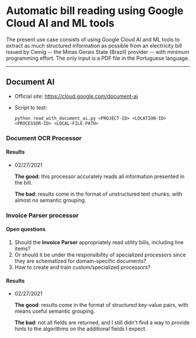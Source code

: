 # Automatic bill reading using Google Cloud AI and ML tools

The present use case consists of using Google Cloud AI and ML tools to extract as much structured
information as possible from an electricity bill issued by Cemig -- the Minas Gerais State (Brazil)
provider -- with minimum programming effort. The only input is a PDF file in the Portuguese
language.

---

## Document AI

- Official site: https://cloud.google.com/document-ai

- Script to test:
  ```shell script
  python read_with_document_ai.py <PROJECT-ID> <LOCATION-ID> <PROCESSOR-ID> <LOCAL-FILE-PATH>
  ```

### Document OCR Processor 

#### Results

- 02/27/2021

  **The good**: this processor accurately reads all information presented in the bill.

  **The bad**: results come in the format of unstructured text chunks, with almost no semantic
  grouping.

### Invoice Parser processor

#### Open questions

1. Should the **Invoice Parser** appropriately read utility bills, including line items? 
1. Or should it be under the responsibility of specialized processors since they are 
   schematized for domain-specific documents?
1. How to create and train custom/specialized processors? 

#### Results

- 02/27/2021

  **The good**: results come in the format of structured key-value pairs, with means useful
  semantic grouping.

  **The bad**: not all fields are returned, and I still didn't find a way to provide hints to the
  algorithms on the additional fields I expect. 
